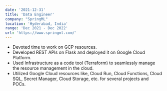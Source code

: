 ```yaml
---
date: '2021-12-31'
title: 'Data Engineer'
company: "SpringML"
location: 'Hyderabad, India'
range: 'Dec 2021 - Dec 2022'
url: 'https://www.springml.com/'
---
```


- Devoted time to work on GCP resources.
- Developed REST APIs on Flask and deployed it on Google Cloud Platform.
- Used Infrastructure as a code tool (Terraform) to seamlessly manage the resource management in the cloud.
- Utilized Google Cloud resources like, Cloud Run, Cloud Functions, Cloud SQL, Secret Manager, Cloud Storage, etc. for several projects and POCs.
